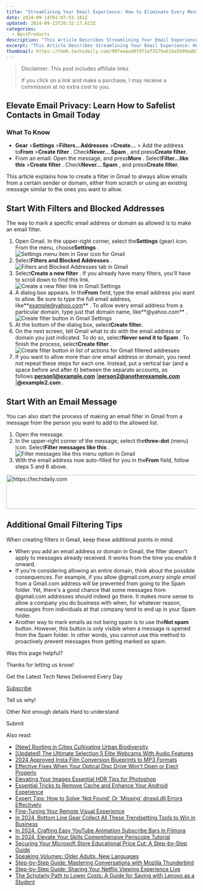 ```yaml
---
title: "Streamlining Your Email Experience: How to Eliminate Every Message From Gmail Instantly"
date: 2024-09-14T01:07:53.181Z
updated: 2024-09-15T20:32:17.613Z
categories:
  - BestProducts
description: "This Article Describes Streamlining Your Email Experience: How to Eliminate Every Message From Gmail Instantly"
excerpt: "This Article Describes Streamlining Your Email Experience: How to Eliminate Every Message From Gmail Instantly"
thumbnail: https://thmb.techidaily.com/997eaaad8fdf1ef3579a61ba5b99adb5daa8955b4f03feb88ed4fbbfd3a7861e.jpg
---
```


>  Disclaimer: This post includes affiliate links
>
>  If you click on a link and make a purchase, I may receive a commission at no extra cost to you.
>

## Elevate Email Privacy: Learn How to Safelist Contacts in Gmail Today
### What To Know

* **Gear** \>**Settings** \>**Filters...Addresses** \>**Create...** \> Add the address to**From** \>**Create filter** . Check**Never... Spam** , and press**Create filter.**
* From an email: Open the message, and press**More** . Select**Filter...like this** \>**Create filter** . Check**Never... Spam** , and press**Create filter.**

 This article explains how to create a filter in Gmail to always allow emails from a certain sender or domain, either from scratch or using an existing message similar to the ones you want to allow.

## Start With Filters and Blocked Addresses

 The way to mark a specific email address or domain as allowed is to make an email filter.

1. Open Gmail. In the upper-right corner, select the**Settings** (gear) icon. From the menu, choose**Settings** .  
![Settings menu item in Gear icon for Gmail](https://www.lifewire.com/thmb/WlAG3HUR1Wh7gcE0q5RvutAP2pk=/1500x0/filters:no_upscale():max_bytes(150000):strip_icc():format(webp)/001_how-to-whitelist-a-sender-or-domain-in-gmail-1172106-5c2faa8246e0fb0001171827.jpg)
2. Select**Filters and Blocked Addresses** .  
![Filters and Blocked Addresses tab in Gmail](https://www.lifewire.com/thmb/_9xw1NUAlMHL7bAlPahggss4cK8=/1500x0/filters:no_upscale():max_bytes(150000):strip_icc():format(webp)/002_how-to-whitelist-a-sender-or-domain-in-gmail-1172106-5c2faaa046e0fb0001ebdc0d.jpg)
3. Select**Create a new filter** . If you already have many filters, you'll have to scroll down to find this link.  
![Create a new filter link in Gmail Settings](https://www.lifewire.com/thmb/Z8V002m1EnNEr2YpSfPZ7gQVu08=/1500x0/filters:no_upscale():max_bytes(150000):strip_icc():format(webp)/003_how-to-whitelist-a-sender-or-domain-in-gmail-1172106-5c2faab746e0fb0001684468.jpg)
4. A dialog box appears. In the**From** field, type the email address you want to allow. Be sure to type the full email address, like**<example@yahoo.com>** . To allow every email address from a particular domain, type just that domain name, like**@yahoo.com** .  
![Create filter button in Gmail Settings](https://www.lifewire.com/thmb/29dJifNpYRnjrjyXfT4lLR8fBlg=/1500x0/filters:no_upscale():max_bytes(150000):strip_icc():format(webp)/004_how-to-whitelist-a-sender-or-domain-in-gmail-1172106-5c2faad846e0fb0001d3e73e.jpg)
5. At the bottom of the dialog box, select**Create filter.**
6. On the next screen, tell Gmail what to do with the email address or domain you just indicated. To do so, select**Never send it to Spam** . To finish the process, select**Create filter** .  
![Create filter button in list of actions for Gmail filtered addresses](https://www.lifewire.com/thmb/VEgNOcD2Fld-QtjqcJqPPJfqPmc=/1500x0/filters:no_upscale():max_bytes(150000):strip_icc():format(webp)/005_how-to-whitelist-a-sender-or-domain-in-gmail-1172106-5c2fab2dc9e77c0001125823.jpg)
7. If you want to allow more than one email address or domain, you need not repeat these steps for each one. Instead, put a vertical bar (and a space before and after it) between the separate accounts, as follows:**<person1@example.com>** |**<person2@anotherexample.com>** |**@example2.com** .

## Start With an Email Message

 You can also start the process of making an email filter in Gmail from a message from the person you want to add to the allowed list.

1. Open the message.
2. In the upper-right corner of the message, select the**three-dot** (menu) icon. Select**Filter messages like this** .  
![Filter messages like this menu option in Gmail](https://www.lifewire.com/thmb/8uMlTsSswTb_qf_FGt5Ph6hiALg=/1500x0/filters:no_upscale():max_bytes(150000):strip_icc():format(webp)/006_how-to-whitelist-a-sender-or-domain-in-gmail-1172106-5c2faa5f46e0fb0001ebcc4f.jpg)
3. With the email address now auto-filled for you in the**From** field, follow steps 5 and 6 above.

<!-- affiliate ads begin -->
<a href="https://appsumo.8odi.net/c/5597632/2130885/7443" target="_top" id="2130885">
  <img src="//a.impactradius-go.com/display-ad/7443-2130885" border="0" alt="https://techidaily.com" width="600" height="90"/>
</a>
<img height="0" width="0" src="https://appsumo.8odi.net/i/5597632/2130885/7443" style="position:absolute;visibility:hidden;" border="0" />
<!-- affiliate ads end -->

## Additional Gmail Filtering Tips

 When creating filters in Gmail, keep these additional points in mind.

* When you add an email address or domain in Gmail, the filter doesn't apply to messages already received. It works from the time you enable it onward.
* If you're considering allowing an entire domain, think about the possible consequences. For example, if you allow @gmail.com,_every single email_ from a Gmail.com address will be prevented from going to the Spam folder. Yet, there's a good chance that some messages from @gmail.com addresses should indeed go there. It makes more sense to allow a company you do business with when, for whatever reason, messages from individuals at that company tend to end up in your Spam folder.
* Another way to mark emails as not being spam is to use the**Not spam** button. However, this button is only visible when a message is opened from the Spam folder. In other words, you cannot use this method to proactively prevent messages from getting marked as spam.

Was this page helpful?

Thanks for letting us know!

 Get the Latest Tech News Delivered Every Day

[Subscribe](https://www.lifewire.com/#)

Tell us why!

 Other  Not enough details  Hard to understand

 Submit

<ins class="adsbygoogle"
     style="display:block"
     data-ad-format="autorelaxed"
     data-ad-client="ca-pub-7571918770474297"
     data-ad-slot="1223367746"></ins>

<ins class="adsbygoogle"
     style="display:block"
     data-ad-client="ca-pub-7571918770474297"
     data-ad-slot="8358498916"
     data-ad-format="auto"
     data-full-width-responsive="true"></ins>

<span class="atpl-alsoreadstyle">Also read:</span>
<div><ul>
<li><a href="https://youtube-data.techidaily.com/ooting-in-cities-cultivating-urban-biodiversity/"><u>[New] Rooting in Cities Cultivating Urban Biodiversity</u></a></li>
<li><a href="https://video-screen-grab.techidaily.com/updated-the-ultimate-selection-5-elite-webcams-with-audio-features/"><u>[Updated] The Ultimate Selection 5 Elite Webcams With Audio Features</u></a></li>
<li><a href="https://instagram-clips.techidaily.com/2024-approved-insta-film-conversion-blueprints-to-mp3-formats/"><u>2024 Approved Insta Film Conversion Blueprints to MP3 Formats</u></a></li>
<li><a href="https://tech-recovery.techidaily.com/effective-fixes-when-your-optical-disc-drive-wont-open-or-eject-properly/"><u>Effective Fixes When Your Optical Disc Drive Won't Open or Eject Properly</u></a></li>
<li><a href="https://extra-hints.techidaily.com/elevating-your-images-essential-hdr-tips-for-photoshop/"><u>Elevating Your Images Essential HDR Tips for Photoshop</u></a></li>
<li><a href="https://tech-recovery.techidaily.com/essential-tricks-to-remove-cache-and-enhance-your-android-experience/"><u>Essential Tricks to Remove Cache and Enhance Your Android Experience</u></a></li>
<li><a href="https://tech-recovery.techidaily.com/expert-tips-how-to-solve-not-found-or-missing-dnssddll-errors-effectively/"><u>Expert Tips: How to Solve 'Not Found' Or 'Missing' dnssd.dll Errors Effectively</u></a></li>
<li><a href="https://extra-hints.techidaily.com/fine-tuning-your-remote-visual-experience/"><u>Fine-Tuning Your Remote Visual Experience</u></a></li>
<li><a href="https://facebook-video-recording.techidaily.com/in-2024-bottom-line-gear-collect-all-these-trendsetting-tools-to-win-in-business/"><u>In 2024, Bottom Line Gear Collect All These Trendsetting Tools to Win in Business</u></a></li>
<li><a href="https://youtube-clips.techidaily.com/in-2024-crafting-easy-youtube-animation-subscribe-bars-in-filmora/"><u>In 2024, Crafting Easy YouTube Animation Subscribe Bars in Filmora</u></a></li>
<li><a href="https://fox-direct.techidaily.com/in-2024-elevate-your-skills-comprehensive-periscope-tutorial/"><u>In 2024, Elevate Your Skills Comprehensive Periscope Tutorial</u></a></li>
<li><a href="https://tech-recovery.techidaily.com/securing-your-microsoft-store-educational-price-cut-a-step-by-step-guide/"><u>Securing Your Microsoft Store Educational Price Cut: A Step-by-Step Guide</u></a></li>
<li><a href="https://mondly-stories.techidaily.com/speaking-volumes-older-adults-new-languages/"><u>Speaking Volumes: Older Adults, New Languages</u></a></li>
<li><a href="https://tech-recovery.techidaily.com/step-by-step-guide-mastering-conversations-with-mozilla-thunderbird/"><u>Step-by-Step Guide: Mastering Conversations with Mozilla Thunderbird</u></a></li>
<li><a href="https://tech-recovery.techidaily.com/step-by-step-guide-sharing-your-netflix-viewing-experience-live/"><u>Step-by-Step Guide: Sharing Your Netflix Viewing Experience Live</u></a></li>
<li><a href="https://tech-recovery.techidaily.com/the-scholarly-path-to-lower-costs-a-guide-for-saving-with-lenovo-as-a-student/"><u>The Scholarly Path to Lower Costs: A Guide for Saving with Lenovo as a Student</u></a></li>
</ul></div>

